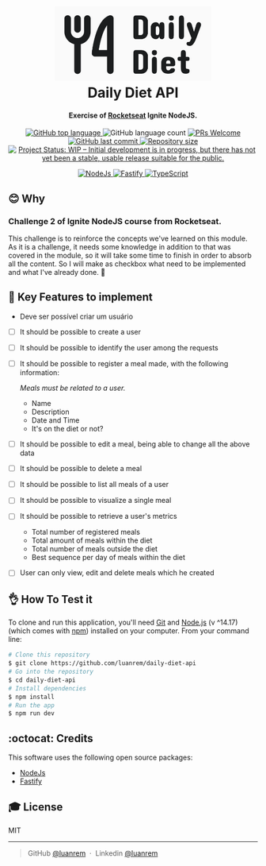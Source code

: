 <h1 align="center">
  <br>
  <img src=".github/Logo.png" alt="Logo Daily Diet" height="150"></img>
  <br>
  Daily Diet API
  <br>
</h1>

<h4 align="center">Exercise of <a href="https://www.rocketseat.com.br" target="_blank">Rocketseat</a> Ignite NodeJS.</h4>

<p align="center">
  <a href="https://moneycounter.luanmartins.com">
    <img alt="GitHub top language" src="https://img.shields.io/github/languages/top/luanrem/daily-diet-api">
  </a>
  <img alt="GitHub language count" src="https://img.shields.io/github/languages/count/luanrem/daily-diet-api">

  <a href="https://moneycounter.luanmartins.com">
    <img src="https://img.shields.io/badge/contribuition-welcome-brightgreen.svg" alt="PRs Welcome">
  </a>
  <a href="https://moneycounter.luanmartins.com">
      <img alt="GitHub last commit" src="https://img.shields.io/github/last-commit/luanrem/daily-diet-api">
  </a>
  <a href="https://moneycounter.luanmartins.com">
      <img alt="Repository size" src="https://img.shields.io/github/repo-size/luanrem/daily-diet-api">
  </a>
  <a href="https://moneycounter.luanmartins.com">
    <img src="https://img.shields.io/github/license/x0n4d0/ecoleta" alt="Project Status: WIP – Initial development is in progress, but there has not yet been a stable, usable release suitable for the public." />
  </a>  
</p>

<p align="center">
  <a href="https://nodejs.org/en" target="_blank"> 
  <img src="https://user-images.githubusercontent.com/25181517/183568594-85e280a7-0d7e-4d1a-9028-c8c2209e073c.png" alt="NodeJs" width="40" height="40"/> 
  <a href="https://www.fastify.io" target="_blank"> 
  <img src="https://user-images.githubusercontent.com/46967826/235814699-7bf7e5ce-19d1-469b-9efe-fe89412349d8.png" alt="Fastify" width="40" height="40"/> 
  <a href="https://www.typescriptlang.org" target="_blank"> 
  <img src="https://user-images.githubusercontent.com/25181517/183890598-19a0ac2d-e88a-4005-a8df-1ee36782fde1.png" alt="TypeScript" width="40" height="40"/> 
</a> 
</p>

## :blush: Why

### Challenge 2 of Ignite NodeJS course from Rocketseat.

This challenge is to reinforce the concepts we've learned on this module.
As it is a challenge, it needs some knowledge in addition to that was covered in the module, so it will take some time to finish in order to absorb all the content.
So I will make as checkbox what need to be implemented and what I've already done. 💜

## :paw_prints: Key Features to implement

- Deve ser possível criar um usuário

- [ ] It should be possible to create a user
- [ ] It should be possible to identify the user among the requests
- [ ] It should be possible to register a meal made, with the following information:
    
    *Meals must be related to a user.*
    
    - Name
    - Description
    - Date and Time
    - It's on the diet or not?

- [ ] It should be possible to edit a meal, being able to change all the above data
- [ ] It should be possible to delete a meal
- [ ] It should be possible to list all meals of a user
- [ ] It should be possible to visualize a single meal
- [ ] It should be possible to retrieve a user's metrics
    - Total number of registered meals
    - Total amount of meals within the diet
    - Total number of meals outside the diet
    - Best sequence per day of meals within the diet

- [ ] User can only view, edit and delete meals which he created


## :ok_hand: How To Test it

To clone and run this application, you'll need [Git](https://git-scm.com) and [Node.js](https://nodejs.org/en/download/) (v \^14.17) (which comes with [npm](http://npmjs.com)) installed on your computer. From your command line:

```bash
# Clone this repository
$ git clone https://github.com/luanrem/daily-diet-api
# Go into the repository
$ cd daily-diet-api
# Install dependencies
$ npm install
# Run the app
$ npm run dev
```
## :octocat: Credits

This software uses the following open source packages:

- [NodeJs](https://nodejs.org/en)
- [Fastify](https://www.fastify.io)

## :mortar_board: License

MIT

---

> GitHub [@luanrem](https://github.com/luanrem) &nbsp;&middot;&nbsp;
> Linkedin [@luanrem](https://www.linkedin.com/in/luanrem)